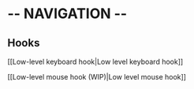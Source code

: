 # -- NAVIGATION -- #

## Hooks ##

  [[Low-level keyboard hook|Low level keyboard hook]]

  [[Low-level mouse hook (WIP)|Low level mouse hook]]